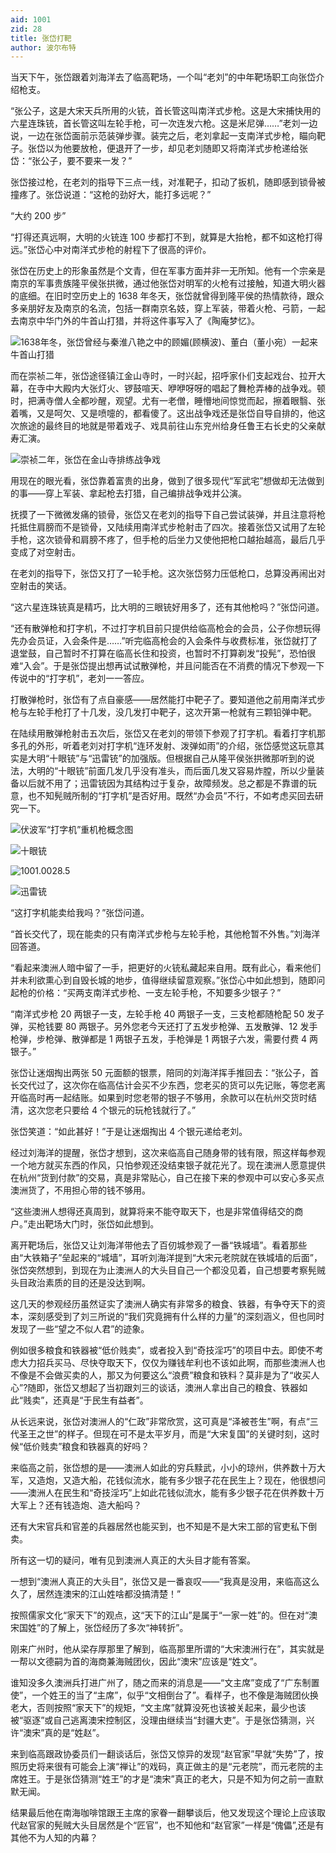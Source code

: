 ```yaml
---
aid: 1001
zid: 28
title: 张岱打靶
author: 波尔布特
---
```


当天下午，张岱跟着刘海洋去了临高靶场，一个叫“老刘”的中年靶场职工向张岱介绍枪支。

“张公子，这是大宋天兵所用的火铳，首长管这叫南洋式步枪。这是大宋捕快用的六星连珠铳，首长管这叫左轮手枪，可一次连发六枪。这是米尼弹……”老刘一边说，一边在张岱面前示范装弹步骤。装完之后，老刘拿起一支南洋式步枪，瞄向靶子。张岱以为他要放枪，便退开了一步，却见老刘随即又将南洋式步枪递给张岱：“张公子，要不要来一发？”

张岱接过枪，在老刘的指导下三点一线，对准靶子，扣动了扳机，随即感到锁骨被撞疼了。张岱说道：“这枪的劲好大，能打多远呢？”

“大约 200 步”

“打得还真远啊，大明的火铳连 100 步都打不到，就算是大抬枪，都不如这枪打得远。”张岱心中对南洋式步枪的射程下了很高的评价。

张岱在历史上的形象虽然是个文青，但在军事方面并非一无所知。他有一个宗亲是南京的军事贵族隆平侯张拱微，通过他张岱对明军的火枪有过接触，知道大明火器的底细。在旧时空历史上的 1638 年冬天，张岱就曾得到隆平侯的热情款待，跟众多亲朋好友及南京的名流，包括一群南京名妓，穿上军装，带着火枪、弓箭，一起去南京中华门外的牛首山打猎，并将这件事写入了《陶庵梦忆》。

![1638年冬，张岱曾经与秦淮八艳之中的顾媚(顾横波)、董白（董小宛）一起来牛首山打猎](/1001/0028/1.webp)

而在崇祯二年，张岱途径镇江金山寺时，一时兴起，招呼家仆们支起戏台、拉开大幕，在寺中大殿内大张灯火、锣鼓喧天、咿咿呀呀的唱起了舞枪弄棒的战争戏。顿时，把满寺僧人全都吵醒，观望。尤有一老僧，睡懵地间惊觉而起，擦着眼翳、张着嘴，又是呵欠、又是喷嚏的，都看傻了。这出战争戏还是张岱自导自排的，他这次旅途的最终目的地就是带着戏子、戏具前往山东兖州给身任鲁王右长史的父亲献寿汇演。

![崇祯二年，张岱在金山寺排练战争戏](/1001/0028/2.webp)

用现在的眼光看，张岱靠着富贵的出身，做到了很多现代“军武宅”想做却无法做到的事——穿上军装、拿起枪去打猎，自己编排战争戏并公演。

抚摸了一下微微发痛的锁骨，张岱又在老刘的指导下自己尝试装弹，并且注意将枪托抵住肩膀而不是锁骨，又陆续用南洋式步枪射击了四次。接着张岱又试用了左轮手枪，这次锁骨和肩膀不疼了，但手枪的后坐力又使他把枪口越抬越高，最后几乎变成了对空射击。

在老刘的指导下，张岱又打了一轮手枪。这次张岱努力压低枪口，总算没再闹出对空射击的笑话。

“这六星连珠铳真是精巧，比大明的三眼铳好用多了，还有其他枪吗？”张岱问道。

“还有散弹枪和打字机，不过打字机目前只提供给临高枪会的会员，公子你想玩得先办会员证，入会条件是……”听完临高枪会的入会条件与收费标准，张岱就打了退堂鼓，自己暂时不打算在临高长住和投资，也暂时不打算剃发“投髡”，恐怕很难“入会”。于是张岱提出想再试试散弹枪，并且问能否在不消费的情况下参观一下传说中的“打字机”，老刘一一答应。

打散弹枪时，张岱有了点自豪感——居然能打中靶子了。要知道他之前用南洋式步枪与左轮手枪打了十几发，没几发打中靶子，这次开第一枪就有三颗铅弹中靶。

在陆续用散弹枪射击五次后，张岱又在老刘的带领下参观了打字机。看着打字机那多孔的外形，听着老刘对打字机“连环发射、泼弹如雨”的介绍，张岱感觉这玩意其实是大明“十眼铳”与“迅雷铳”的加强版。但根据自己从隆平侯张拱微那听到的说法，大明的“十眼铳”前面几发几乎没有准头，而后面几发又容易炸膛，所以少量装备以后就不用了；迅雷铳因为其结构过于复杂，故障频发。总之都是不靠谱的玩意，也不知髡贼所制的“打字机”是否好用。既然“办会员”不行，不如考虑买回去研究一下。

![伏波军“打字机”重机枪概念图](/1001/0028/3.webp)

![十眼铳](/1001/0028/4.webp)

![1001.0028.5](/1001/0028/5.webp)

![迅雷铳](/1001/0028/6.webp)

“这打字机能卖给我吗？”张岱问道。

“首长交代了，现在能卖的只有南洋式步枪与左轮手枪，其他枪暂不外售。”刘海洋回答道。

“看起来澳洲人暗中留了一手，把更好的火铳私藏起来自用。既有此心，看来他们并未利欲熏心到自毁长城的地步，值得继续留意观察。”张岱心中如此想到，随即问起枪的价格：“买两支南洋式步枪、一支左轮手枪，不知要多少银子？”

“南洋式步枪 20 两银子一支，左轮手枪 40 两银子一支，三支枪都随枪配 50 发子弹，买枪钱要 80 两银子。另外您老今天还打了五发步枪弹、五发散弹、12 发手枪弹，步枪弹、散弹都是 1 两银子五发，手枪弹是 1 两银子六发，需要付费 4 两银子。”

张岱让迷烟掏出两张 50 元面额的银票，陪同的刘海洋挥手推回去：“张公子，首长交代过了，这次你在临高估计会买不少东西，您老买的货可以先记账，等您老离开临高时再一起结账。如果到时您老带的银子不够用，余款可以在杭州交货时结清，这次您老只要给 4 个银元的玩枪钱就行了。”

张岱笑道：“如此甚好！”于是让迷烟掏出 4 个银元递给老刘。

经过刘海洋的提醒，张岱才想到，这次来临高自己随身带的钱有限，照这样每参观一个地方就买东西的作风，只怕参观还没结束银子就花光了。现在澳洲人愿意提供在杭州“货到付款”的交易，真是非常贴心，自己在接下来的参观中可以安心多买点澳洲货了，不用担心带的钱不够用。

“这些澳洲人想得还真周到，就算将来不能夺取天下，也是非常值得结交的商户。”走出靶场大门时，张岱如此想到。

离开靶场后，张岱又让刘海洋带他去了百仞城参观了一番“铁城墙”。看着那些由“大铁箱子”垒起来的“城墙”，耳听刘海洋提到“大宋元老院就在铁城墙的后面”，张岱突然想到，到现在为止澳洲人的大头目自己一个都没见着，自己想要考察髡贼头目政治素质的目的还是没达到啊。

这几天的参观经历虽然证实了澳洲人确实有非常多的粮食、铁器，有争夺天下的资本，深刻感受到了刘三所说的“我们究竟拥有什么样的力量”的深刻涵义，但也同时发现了一些“望之不似人君”的迹象。

例如很多粮食和铁器被“低价贱卖”，或者投入到“奇技淫巧”的项目中去。即使不考虑大力招兵买马、尽快夺取天下，仅仅为赚钱牟利也不该如此啊，而那些澳洲人也不像是不会做买卖的人，那又为何要这么“浪费”粮食和铁料？莫非是为了“收买人心”?随即，张岱又想起了当初跟刘三的谈话，澳洲人拿出自己的粮食、铁器如此“贱卖”，还真是“于民生有益者”。

从长远来说，张岱对澳洲人的“仁政”非常欣赏，这可真是“泽被苍生”啊，有点“三代圣王之世”的样子。但现在可不是太平岁月，而是“大宋复国”的关键时刻，这时候“低价贱卖”粮食和铁器真的好吗？

来临高之前，张岱想的是——澳洲人如此的穷兵黩武，小小的琼州，供养数十万大军，又造炮，又造大船，花钱似流水，能有多少银子花在民生上？现在，他很想问——澳洲人在民生和“奇技淫巧”上如此花钱似流水，能有多少银子花在供养数十万大军上？还有钱造炮、造大船吗？

还有大宋官兵和官差的兵器居然也能买到，也不知是不是大宋工部的官吏私下倒卖。

所有这一切的疑问，唯有见到澳洲人真正的大头目才能有答案。

一想到“澳洲人真正的大头目”，张岱又是一番哀叹——“我真是没用，来临高这么久了，居然连澳宋的江山姓啥都没搞清楚！”

按照儒家文化“家天下”的观点，这“天下的江山”是属于“一家一姓”的。但在对“澳宋国姓”的了解上，张岱经历了多次“神转折”。

刚来广州时，他从梁存厚那里了解到，临高那里所谓的“大宋澳洲行在”，其实就是一帮以文德嗣为首的海商兼海贼团伙，因此“澳宋”应该是“姓文”。

谁知没多久澳洲兵打进广州了，随之而来的消息是——“文主席”变成了“广东制置使”，一个姓王的当了“主席”，似乎“文相倒台了”。看样子，也不像是海贼团伙换老大，否则按照“家天下”的规矩，“文主席”就算没死也该被关起来，最少也该被“驱逐”或自己逃离澳宋控制区，没理由继续当“封疆大吏”。于是张岱猜测，兴许“澳宋”真的是“姓赵”。

来到临高跟政协委员们一翻谈话后，张岱又惊异的发现“赵官家”早就“失势”了，按照历史将来很有可能会上演“禅让”的戏码，真正做主的是“元老院”，而元老院的主席姓王。于是张岱猜测“姓王”的才是“澳宋”真正的老大，只是不知为何之前一直默默无闻。

结果最后他在南海咖啡馆跟王主席的家眷一翻攀谈后，他又发现这个理论上应该取代赵官家的髡贼大头目居然是个“匠官”，也不知他和“赵官家”一样是“傀儡”,还是有其他不为人知的内幕？

